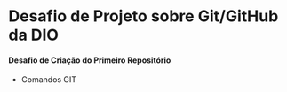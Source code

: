 # Desafio de Projeto sobre Git/GitHub da DIO

#### Desafio de Criação do Primeiro Repositório

- Comandos GIT
